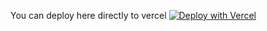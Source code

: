 

You can deploy here directly to vercel [![Deploy with Vercel](https://vercel.com/button)](https://vercel.com/import/project?template=https://github.com/chris-trapstar/nextui-dashboard)

